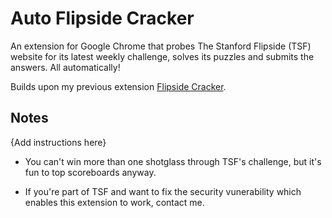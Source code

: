 # Auto Flipside Cracker

An extension for Google Chrome that probes The Stanford Flipside (TSF) website for its latest weekly challenge, solves its puzzles and submits the answers. All automatically!

Builds upon my previous extension [Flipside Cracker](https://github.com/adi3/flipside_cracker).

## Notes

{Add instructions here}

+ You can't win more than one shotglass through TSF's challenge, but it's fun to top scoreboards anyway.

+ If you're part of TSF and want to fix the security vunerability which enables this extension to work, contact me.

